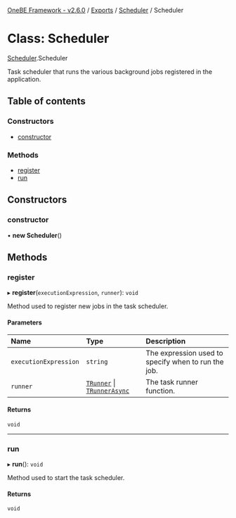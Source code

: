 [OneBE Framework - v2.6.0](../README.md) / [Exports](../modules.md) / [Scheduler](../modules/Scheduler.md) / Scheduler

# Class: Scheduler

[Scheduler](../modules/Scheduler.md).Scheduler

Task scheduler that runs the various background jobs registered in the application.

## Table of contents

### Constructors

- [constructor](Scheduler.Scheduler.md#constructor)

### Methods

- [register](Scheduler.Scheduler.md#register)
- [run](Scheduler.Scheduler.md#run)

## Constructors

### constructor

• **new Scheduler**()

## Methods

### register

▸ **register**(`executionExpression`, `runner`): `void`

Method used to register new jobs in the task scheduler.

#### Parameters

| Name | Type | Description |
| :------ | :------ | :------ |
| `executionExpression` | `string` | The expression used to specify when to run the job. |
| `runner` | [`TRunner`](../modules/Scheduler_IScheduleDefinition.md#trunner) \| [`TRunnerAsync`](../modules/Scheduler_IScheduleDefinition.md#trunnerasync) | The task runner function. |

#### Returns

`void`

___

### run

▸ **run**(): `void`

Method used to start the task scheduler.

#### Returns

`void`
